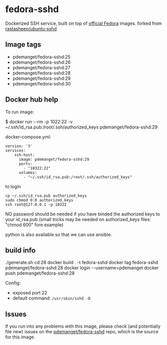 fedora-sshd
===========

Dockerized SSH service, built on top of [official Fedora](https://registry.hub.docker.com/_/ubuntu/) images.
forked from [rastasheep/ubuntu-sshd](https://github.com/rastasheep/ubuntu-sshd) 

Image tags
----------

- pdemanget/fedora-sshd:25
- pdemanget/fedora-sshd:26
- pdemanget/fedora-sshd:27
- pdemanget/fedora-sshd:28
- pdemanget/fedora-sshd:29
- pdemanget/fedora-sshd:30

Docker hub help
---------------
To run image:

   $  docker run --rm -p 1022:22 -v ~/.ssh/id_rsa.pub:/root/.ssh/authorized_keys pdemanget/fedora-sshd:29


docker-compose.yml: 

    version: '3'
    services:
        ssh-host:
          image: pdemanget/fedora-sshd:29
          ports:
            - "10322:22"
          volumes:
            - "~/.ssh/id_rsa.pub:/root/.ssh/authorized_keys"
            
to login
    
    cp ~/.ssh/id_rsa.pub authorized_keys
    sudo chmod 0:0 authorized_keys
    ssh root@127.0.0.1 -p 10322

NO password should be needed if you have binded the authorized keys to your id_rsa.pub (small tricks may be needed on authorized_keys files: "chmod 600" fore example)

python is also available so that we can use ansible.


build info
----------
./generate.sh
cd 28
docker build . -t fedora-sshd
docker tag fedora-sshd pdemanget/fedora-sshd:28
docker login --username=pdemanget 
docker push pdemanget/fedora-sshd:28



Config:
  - exposed port 22
  - default command: `/usr/sbin/sshd -D`


Issues
------

If you run into any problems with this image, please check (and potentially file new) issues on the 
[pdemanget/fedora-sshd](https://github.com/pdemanget/fedora-sshd/issues) repo, which is the source for this image.

